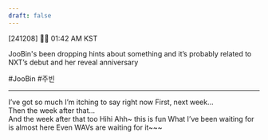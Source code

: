 ```yaml
---
draft: false
---
```

 
[241208] 🐣💭 01:42 AM KST

JooBin's been dropping hints about something and it’s probably related to NXT’s debut and her reveal anniversary

#JooBin #주빈
___

I’ve got so much I’m itching to say right now
First, next week…  
Then the week after that…  
And the week after that too
Hihi
Ahh~ this is fun
What I’ve been waiting for is almost here
Even WAVs are waiting for it~~~